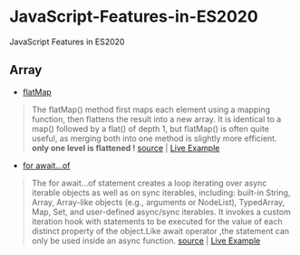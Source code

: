 # JavaScript-Features-in-ES2020
JavaScript Features in ES2020

## Array

* [flatMap](https://developer.mozilla.org/en-US/docs/Web/JavaScript/Reference/Global_Objects/Array/flatMap) 

> The flatMap() method first maps each element using a mapping function, then flattens the result into a new array. It is identical to a map() followed by a flat() of depth 1, but flatMap() is often quite useful, as merging both into one method is slightly more efficient.
**only one level is flattened !** [source](https://developer.mozilla.org/en-US/docs/Web/JavaScript/Reference/Global_Objects/Array/flatMap) | [Live Example](https://codesandbox.io/s/autumn-cherry-185y8?file=/src/index.js)






* [for await...of](https://developer.mozilla.org/en-US/docs/Web/JavaScript/Reference/Statements/for-await...of) 

> The for await...of statement creates a loop iterating over async iterable objects as well as on sync iterables, including: built-in String, Array, Array-like objects (e.g., arguments or NodeList), TypedArray, Map, Set, and user-defined async/sync iterables. It invokes a custom iteration hook with statements to be executed for the value of each distinct property of the object.Like await operator ,the statement can only be used inside an async function. [source](https://developer.mozilla.org/en-US/docs/Web/JavaScript/Reference/Statements/for-await...of) | [Live Example](https://codesandbox.io/s/for-await-r0w8d?file=/src/index.js)


